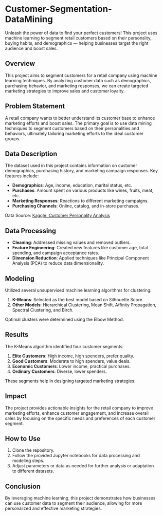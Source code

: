 # Customer-Segmentation-DataMining
Unleash the power of data to find your perfect customers! This project uses machine learning to segment retail customers based on their personality, buying habits, and demographics — helping businesses target the right audience and boost sales.  

## Overview

This project aims to segment customers for a retail company using machine learning techniques. By analyzing customer data such as demographics, purchasing behavior, and marketing responses, we can create targeted marketing strategies to improve sales and customer loyalty.

## Problem Statement

A retail company wants to better understand its customer base to enhance marketing efforts and boost sales. The primary goal is to use data mining techniques to segment customers based on their personalities and behaviors, ultimately tailoring marketing efforts to the ideal customer groups.

## Data Description

The dataset used in this project contains information on customer demographics, purchasing history, and marketing campaign responses. Key features include:

- **Demographics**: Age, income, education, marital status, etc.
- **Purchases**: Amount spent on various products like wines, fruits, meat, etc.
- **Marketing Responses**: Reactions to different marketing campaigns.
- **Purchasing Channels**: Online, catalog, and in-store purchases.

Data Source: [Kaggle: Customer Personality Analysis](https://www.kaggle.com/datasets/imakash3011/customer-personality-analysis)

## Data Processing

- **Cleaning**: Addressed missing values and removed outliers.
- **Feature Engineering**: Created new features like customer age, total spending, and campaign acceptance rates.
- **Dimension Reduction**: Applied techniques like Principal Component Analysis (PCA) to reduce data dimensionality.

## Modeling

Utilized several unsupervised machine learning algorithms for clustering:

1. **K-Means**: Selected as the best model based on Silhouette Score.
2. **Other Models**: Hierarchical Clustering, Mean Shift, Affinity Propagation, Spectral Clustering, and Birch.

Optimal clusters were determined using the Elbow Method.

## Results

The K-Means algorithm identified four customer segments:

1. **Elite Customers**: High income, high spenders, prefer quality.
2. **Good Customers**: Moderate to high spenders, value deals.
3. **Economic Customers**: Lower income, practical purchases.
4. **Ordinary Customers**: Diverse, lower spenders.

These segments help in designing targeted marketing strategies.

## Impact

The project provides actionable insights for the retail company to improve marketing efforts, enhance customer engagement, and increase overall sales by focusing on the specific needs and preferences of each customer segment.

## How to Use

1. Clone the repository.
2. Follow the provided Jupyter notebooks for data processing and modeling steps.
3. Adjust parameters or data as needed for further analysis or adaptation to different datasets.

## Conclusion

By leveraging machine learning, this project demonstrates how businesses can use customer data to segment their audience, allowing for more personalized and effective marketing strategies.
